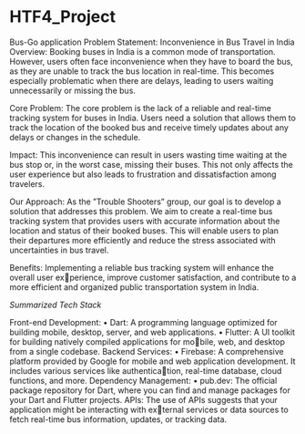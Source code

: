 # HTF4_Project
Bus-Go application
Problem Statement: Inconvenience in Bus Travel
in India
Overview:
Booking buses in India is a common mode of transportation. However, users
often face inconvenience when they have to board the bus, as they are unable to
track the bus location in real-time. This becomes especially problematic when
there are delays, leading to users waiting unnecessarily or missing the bus.

Core Problem:
The core problem is the lack of a reliable and real-time tracking system for
buses in India. Users need a solution that allows them to track the location of
the booked bus and receive timely updates about any delays or changes in the
schedule.

Impact:
This inconvenience can result in users wasting time waiting at the bus stop or,
in the worst case, missing their buses. This not only affects the user experience
but also leads to frustration and dissatisfaction among travelers.

Our Approach:
As the ”Trouble Shooters” group, our goal is to develop a solution that addresses
this problem. We aim to create a real-time bus tracking system that provides
users with accurate information about the location and status of their booked
buses. This will enable users to plan their departures more efficiently and reduce
the stress associated with uncertainties in bus travel.

Benefits:
Implementing a reliable bus tracking system will enhance the overall user experience, improve customer satisfaction, and contribute to a more efficient and
organized public transportation system in India.

*Summarized Tech Stack*

Front-end Development:
• Dart: A programming language optimized for building mobile, desktop,
server, and web applications.
• Flutter: A UI toolkit for building natively compiled applications for mobile, web, and desktop from a single codebase.
Backend Services:
• Firebase: A comprehensive platform provided by Google for mobile and
web application development. It includes various services like authentication, real-time database, cloud functions, and more.
Dependency Management:
• pub.dev: The official package repository for Dart, where you can find
and manage packages for your Dart and Flutter projects.
APIs:
The use of APIs suggests that your application might be interacting with external services or data sources to fetch real-time bus information, updates, or
tracking data.
